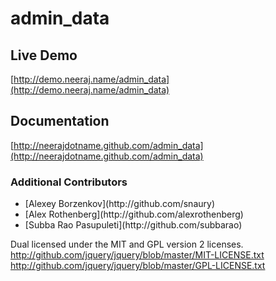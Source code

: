 # admin_data

## Live Demo

[http://demo.neeraj.name/admin_data](http://demo.neeraj.name/admin_data)

## Documentation

[http://neerajdotname.github.com/admin_data](http://neerajdotname.github.com/admin_data)


### Additional Contributors
<ul>
  <li>[Alexey Borzenkov](http://github.com/snaury)</li>
  <li>[Alex Rothenberg](http://github.com/alexrothenberg)</li>
  <li>[Subba Rao Pasupuleti](http://github.com/subbarao)</li>
</ul>  


Dual licensed under the MIT and GPL version 2 licenses.
http://github.com/jquery/jquery/blob/master/MIT-LICENSE.txt
http://github.com/jquery/jquery/blob/master/GPL-LICENSE.txt


